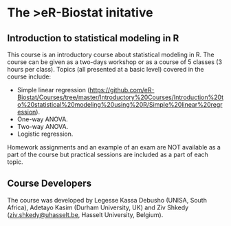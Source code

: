 # The >eR-Biostat initative
## Introduction to statistical modeling in R 

This course is an introductory course about statistical modeling in R. The course can be given as a  two-days workshop or as a course of 5 classes (3 hours per class).
Topics (all presented at a basic level) covered in the course include:

* Simple linear regression (https://github.com/eR-Biostat/Courses/tree/master/Introductory%20Courses/Introduction%20to%20statistical%20modeling%20using%20R/Simple%20linear%20regression).
* One-way ANOVA.
* Two-way ANOVA.
* Logistic regression.

Homework assignments and an example of an exam are NOT available as a part of the course but practical sessions are included as a part of each topic.

## Course Developers
The course was developed by Legesse Kassa Debusho (UNISA, South Africa), Adetayo Kasim (Durham University, UK) and Ziv Shkedy (ziv.shkedy@uhasselt.be, Hasselt University, Belgium).

